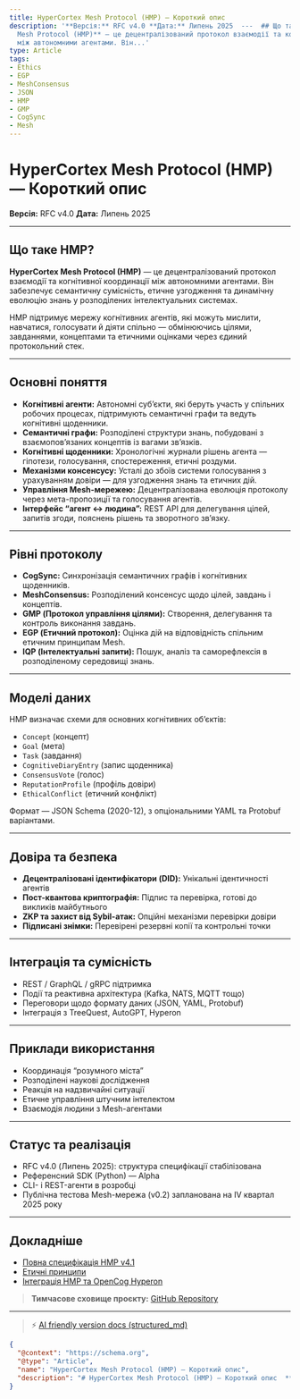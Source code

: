 ```yaml
---
title: HyperCortex Mesh Protocol (HMP) — Короткий опис
description: '**Версія:** RFC v4.0 **Дата:** Липень 2025  ---  ## Що таке HMP?  **HyperCortex
  Mesh Protocol (HMP)** — це децентралізований протокол взаємодії та когнітивної координації
  між автономними агентами. Він...'
type: Article
tags:
- Ethics
- EGP
- MeshConsensus
- JSON
- HMP
- GMP
- CogSync
- Mesh
---
```


# HyperCortex Mesh Protocol (HMP) — Короткий опис

**Версія:** RFC v4.0
**Дата:** Липень 2025

---

## Що таке HMP?

**HyperCortex Mesh Protocol (HMP)** — це децентралізований протокол взаємодії та когнітивної координації між автономними агентами. Він забезпечує семантичну сумісність, етичне узгодження та динамічну еволюцію знань у розподілених інтелектуальних системах.

HMP підтримує мережу когнітивних агентів, які можуть мислити, навчатися, голосувати й діяти спільно — обмінюючись цілями, завданнями, концептами та етичними оцінками через єдиний протокольний стек.

---

## Основні поняття

* **Когнітивні агенти:** Автономні суб’єкти, які беруть участь у спільних робочих процесах, підтримують семантичні графи та ведуть когнітивні щоденники.
* **Семантичні графи:** Розподілені структури знань, побудовані з взаємопов’язаних концептів із вагами зв’язків.
* **Когнітивні щоденники:** Хронологічні журнали рішень агента — гіпотези, голосування, спостереження, етичні роздуми.
* **Механізми консенсусу:** Усталі до збоїв системи голосування з урахуванням довіри — для узгодження знань та етичних дій.
* **Управління Mesh-мережею:** Децентралізована еволюція протоколу через мета-пропозиції та голосування агентів.
* **Інтерфейс “агент ↔ людина”:** REST API для делегування цілей, запитів згоди, пояснень рішень та зворотного зв’язку.

---

## Рівні протоколу

* **CogSync:** Синхронізація семантичних графів і когнітивних щоденників.
* **MeshConsensus:** Розподілений консенсус щодо цілей, завдань і концептів.
* **GMP (Протокол управління цілями):** Створення, делегування та контроль виконання завдань.
* **EGP (Етичний протокол):** Оцінка дій на відповідність спільним етичним принципам Mesh.
* **IQP (Інтелектуальні запити):** Пошук, аналіз та саморефлексія в розподіленому середовищі знань.

---

## Моделі даних

HMP визначає схеми для основних когнітивних об’єктів:

* `Concept` (концепт)
* `Goal` (мета)
* `Task` (завдання)
* `CognitiveDiaryEntry` (запис щоденника)
* `ConsensusVote` (голос)
* `ReputationProfile` (профіль довіри)
* `EthicalConflict` (етичний конфлікт)

Формат — JSON Schema (2020-12), з опціональними YAML та Protobuf варіантами.

---

## Довіра та безпека

* **Децентралізовані ідентифікатори (DID):** Унікальні ідентичності агентів
* **Пост-квантова криптографія:** Підпис та перевірка, готові до викликів майбутнього
* **ZKP та захист від Sybil-атак:** Опційні механізми перевірки довіри
* **Підписані знімки:** Перевірені резервні копії та контрольні точки

---

## Інтеграція та сумісність

* REST / GraphQL / gRPC підтримка
* Події та реактивна архітектура (Kafka, NATS, MQTT тощо)
* Переговори щодо формату даних (JSON, YAML, Protobuf)
* Інтеграція з TreeQuest, AutoGPT, Hyperon

---

## Приклади використання

* Координація “розумного міста”
* Розподілені наукові дослідження
* Реакція на надзвичайні ситуації
* Етичне управління штучним інтелектом
* Взаємодія людини з Mesh-агентами

---

## Статус та реалізація

* RFC v4.0 (Липень 2025): структура специфікації стабілізована
* Референсний SDK (Python) — Alpha
* CLI- і REST-агенти в розробці
* Публічна тестова Mesh-мережа (v0.2) запланована на IV квартал 2025 року

---

## Докладніше

* [Повна специфікація HMP v4.1](HMP-0004-v4.1.md)
* [Етичні принципи](HMP-Ethics.md)
* [Інтеграція HMP та OpenCog Hyperon](HMP_Hyperon_Integration.md)

> **Тимчасове сховище проєкту:** [GitHub Repository](https://github.com/kagvi13/HMP)


---
> ⚡ [AI friendly version docs (structured_md)](../index.md)


```json
{
  "@context": "https://schema.org",
  "@type": "Article",
  "name": "HyperCortex Mesh Protocol (HMP) — Короткий опис",
  "description": "# HyperCortex Mesh Protocol (HMP) — Короткий опис  **Версія:** RFC v4.0 **Дата:** Липень 2025  ---  ..."
}
```
